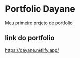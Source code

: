 # Portfolio Dayane
Meu primeiro projeto de portfolio
## link do portfolio 
https://dayane.netlify.app/

